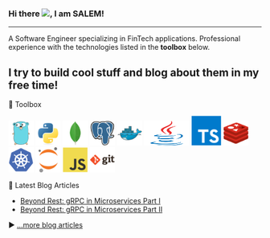 ### Hi there <img src="https://raw.githubusercontent.com/MartinHeinz/MartinHeinz/master/wave.gif" width="30px">, I am SALEM!

---

A Software Engineer specializing in FinTech applications. Professional experience with the technologies listed in the **toolbox** below.

I try to build cool stuff and blog about them in my free time!
---

🧰 Toolbox

<img src="https://github.com/devicons/devicon/blob/master/icons/go/go-original.svg" alt="Go" width="50" height="50"/> <img src="https://github.com/devicons/devicon/blob/master/icons/python/python-original.svg" alt="Python" width="50" height="50"/> <img src="https://github.com/devicons/devicon/blob/master/icons/mongodb/mongodb-original.svg" alt="Mongo" width="50" height="50"/> 
<img src="https://github.com/devicons/devicon/blob/master/icons/postgresql/postgresql-original.svg" alt="Postgres" width="50" height="50"/> 
<img src="https://github.com/devicons/devicon/blob/master/icons/docker/docker-original.svg" alt="Docker" width="50" height="50"/> <img src="https://github.com/devicons/devicon/blob/master/icons/java/java-original.svg" alt="Java" width="90" height="50"/> 
<img src="https://github.com/devicons/devicon/blob/master/icons/typescript/typescript-original.svg" alt="TypeScript" width="60" height="60"/>
<img src="https://github.com/devicons/devicon/blob/master/icons/redis/redis-original.svg" alt="Redis" width="50" height="50"/> <img src="https://github.com/devicons/devicon/blob/master/icons/kubernetes/kubernetes-plain.svg" alt="Kubernetes" width="50" height="50"/>
<img src="https://github.com/devicons/devicon/blob/master/icons/jupyter/jupyter-original.svg" alt="Jypyter" width="50" height="50"/>
<img src="https://github.com/devicons/devicon/blob/master/icons/javascript/javascript-original.svg" alt="JavaScript" width="50" height="50"/>
<img src="https://github.com/devicons/devicon/blob/master/icons/git/git-original-wordmark.svg" alt="Git" width="50" height="50"/>


📘 Latest Blog Articles

<!-- BLOG-POST-LIST:START -->
- [Beyond Rest: gRPC in Microservices Part I](https://blog.mahmoud-salem.net/beyond-rest-grpc-in-microservices-part-i)
- [Beyond Rest: gRPC in Microservices Part II](https://blog.mahmoud-salem.net/beyond-rest-grpc-in-microservices-part-ii)
<!-- BLOG-POST-LIST:END -->

▶ [...more blog articles](https://blog.mahmoud-salem.net)


<!--
**catalinpit/catalinpit** is a ✨ _special_ ✨ repository because its `README.md` (this file) appears on your GitHub profile.

Here are some ideas to get you started:

- 🔭 I’m currently working on ...
- 🌱 I’m currently learning ...
- 👯 I’m looking to collaborate on ...
- 🤔 I’m looking for help with ...
- 💬 Ask me about ...
- 📫 How to reach me: ...
- 😄 Pronouns: ...
- ⚡ Fun fact: ...
-->
